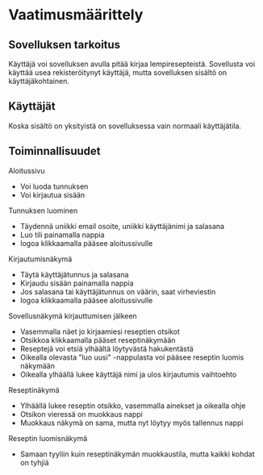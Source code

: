 # Vaatimusmäärittely

## Sovelluksen tarkoitus

Käyttäjä voi sovelluksen avulla pitää kirjaa lempiresepteistä. 
Sovellusta voi käyttää usea rekisteröitynyt käyttäjä, 
mutta sovelluksen sisältö on käyttäjäkohtainen.

## Käyttäjät

Koska sisältö on yksityistä on sovelluksessa vain normaali käyttäjätila.

## Toiminnallisuudet

Aloitussivu

- Voi luoda tunnuksen
- Voi kirjautua sisään

Tunnuksen luominen

- Täydennä uniikki email osoite, uniikki käyttäjänimi ja salasana
- Luo tili painamalla nappia
- logoa klikkaamalla pääsee aloitussivulle

Kirjautumisnäkymä

- Täytä käyttäjätunnus ja salasana
- Kirjaudu sisään painamalla nappia
- Jos salasana tai käyttäjätunnus on väärin, saat virheviestin
- logoa klikkaamalla pääsee aloitussivulle

Sovellusnäkymä kirjauttumisen jälkeen

- Vasemmalla näet jo kirjaamiesi reseptien otsikot
- Otsikkoa klikkaamalla pääset reseptinäkymään
- Reseptejä voi etsiä ylhäältä löytyvästä hakukentästä
- Oikealla olevasta "luo uusi" -nappulasta voi pääsee reseptin luomis näkymään
- Oikealla ylhäällä lukee käyttäjä nimi ja ulos kirjautumis vaihtoehto

Reseptinäkymä

- Ylhäällä lukee reseptin otsikko, vasemmalla ainekset ja oikealla ohje
- Otsikon vieressä on muokkaus nappi
- Muokkaus näkymä on sama, mutta nyt löytyy myös tallennus nappi

Reseptin luomisnäkymä

- Samaan tyyliin kuin reseptinäkymän muokkaustila, mutta kaikki kohdat on tyhjiä

